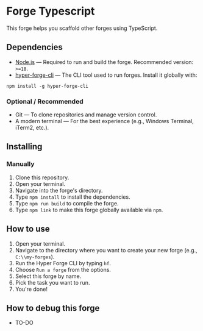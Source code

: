 # Forge Typescript

This forge helps you scaffold other forges using TypeScript.

## Dependencies

* [Node.js](https://nodejs.org/) — Required to run and build the forge. Recommended version: `>=18`.
* [hyper-forge-cli](https://www.npmjs.com/package/hyper-forge-cli) — The CLI tool used to run forges. Install it globally with:
```console
npm install -g hyper-forge-cli
```

### Optional / Recommended
* Git — To clone repositories and manage version control.
* A modern terminal — For the best experience (e.g., Windows Terminal, iTerm2, etc.).

## Installing
### Manually

1. Clone this repository.
2. Open your terminal.
3. Navigate into the forge's directory.
4. Type `npm install` to install the dependencies.
5. Type `npm run build` to compile the forge.
6. Type `npm link` to make this forge globally available via `npm`.

## How to use

1. Open your terminal.
2. Navigate to the directory where you want to create your new forge (e.g., `C:\\my-forges`).
3. Run the Hyper Forge CLI by typing `hf`.
4. Choose `Run a forge` from the options.
5. Select this forge by name.
6. Pick the task you want to run.
7. You're done!

## How to debug this forge

* TO-DO